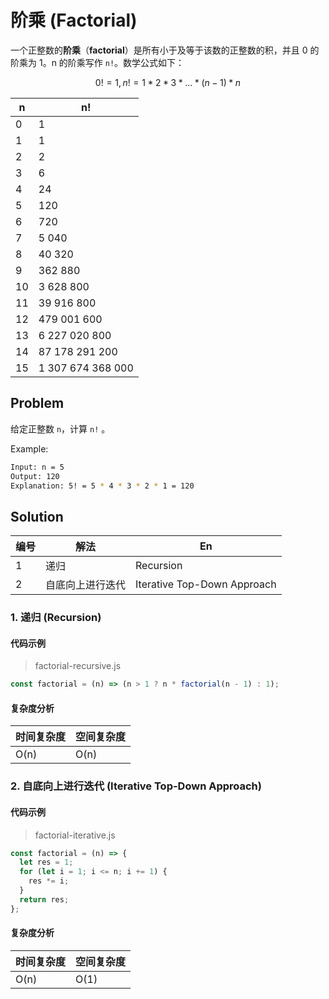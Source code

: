 # 阶乘 (Factorial)

一个正整数的**阶乘**（**factorial**）是所有小于及等于该数的正整数的积，并且 0 的阶乘为 1。n 的阶乘写作 `n!`。数学公式如下：

$$
0!=1 , n!=1*2*3*...*(n-1)*n
$$

| n    | n!                |
| ---- | ----------------- |
| 0    | 1                 |
| 1    | 1                 |
| 2    | 2                 |
| 3    | 6                 |
| 4    | 24                |
| 5    | 120               |
| 6    | 720               |
| 7    | 5 040             |
| 8    | 40 320            |
| 9    | 362 880           |
| 10   | 3 628 800         |
| 11   | 39 916 800        |
| 12   | 479 001 600       |
| 13   | 6 227 020 800     |
| 14   | 87 178 291 200    |
| 15   | 1 307 674 368 000 |

## Problem

给定正整数 `n`，计算 `n!` 。

Example:

``` bash
Input: n = 5
Output: 120
Explanation: 5! = 5 * 4 * 3 * 2 * 1 = 120
```

## Solution

| 编号 | 解法             | En                          |
| ---- | ---------------- | --------------------------- |
| 1    | 递归             | Recursion                   |
| 2    | 自底向上进行迭代 | Iterative Top-Down Approach |

### 1. 递归 (Recursion)

#### 代码示例

> factorial-recursive.js

```js
const factorial = (n) => (n > 1 ? n * factorial(n - 1) : 1);
```

#### 复杂度分析

| 时间复杂度 | 空间复杂度 |
| ---------- | ---------- |
| O(n)       | O(n)       |

### 2. 自底向上进行迭代 (Iterative Top-Down Approach)

#### 代码示例

> factorial-iterative.js

```js
const factorial = (n) => {
  let res = 1;
  for (let i = 1; i <= n; i += 1) {
    res *= i;
  }
  return res;
};
```

#### 复杂度分析

| 时间复杂度 | 空间复杂度 |
| ---------- | ---------- |
| O(n)       | O(1)       |
